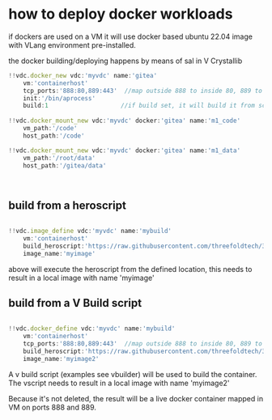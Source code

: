 # how to deploy docker workloads

if dockers are used on a VM it will use docker based ubuntu 22.04 image with VLang environment pre-installed.

the docker building/deploying happens by means of sal in V Crystallib

```javascript
!!vdc.docker_new vdc:'myvdc' name:'gitea' 
    vm:'containerhost'
    tcp_ports:'888:80,889:443'  //map outside 888 to inside 80, 889 to 443
    init:'/bin/aprocess'
    build:1                    //if build set, it will build it from scratch once initialzed
    
!!vdc.docker_mount_new vdc:'myvdc' docker:'gitea' name:'m1_code' 
    vm_path:'/code'
    host_path:'/code'

!!vdc.docker_mount_new vdc:'myvdc' docker:'gitea' name:'m1_data' 
    vm_path:'/root/data'
    host_path:'/gitea/data'

    
```

## build from a heroscript

```javascript

!!vdc.image_define vdc:'myvdc' name:'mybuild' 
    vm:'containerhost'
    build_heroscript:'https://raw.githubusercontent.com/threefoldtech/3bot/development/myheroscript.v'
    image_name:'myimage'
```

above will execute the heroscript from the defined location, this needs to result in a local image with name 'myimage'

## build from a V Build script

```javascript

!!vdc.docker_define vdc:'myvdc' name:'mybuild' 
    vm:'containerhost'
    tcp_ports:'888:80,889:443'  //map outside 888 to inside 80, 889 to 443
    build_heroscript:'https://raw.githubusercontent.com/threefoldtech/3bot/development/mybuild.v'
    image_name:'myimage2'
```

A v build script (examples see vbuilder) will be used to build the container. The vscript needs to result in a local image with name 'myimage2'

Because it's not deleted, the result will be a live docker container mapped in VM on ports 888 and 889.
